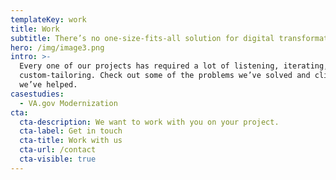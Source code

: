 ```yaml
---
templateKey: work
title: Work
subtitle: There’s no one-size-fits-all solution for digital transformation.
hero: /img/image3.png
intro: >-
  Every one of our projects has required a lot of listening, iterating, and
  custom-tailoring. Check out some of the problems we’ve solved and clients
  we’ve helped.
casestudies:
  - VA.gov Modernization
cta:
  cta-description: We want to work with you on your project.
  cta-label: Get in touch
  cta-title: Work with us
  cta-url: /contact
  cta-visible: true
---
```



